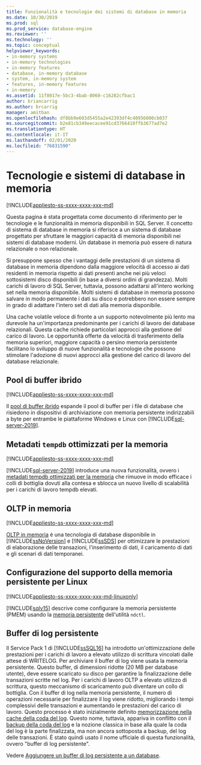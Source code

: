 ```yaml
---
title: Funzionalità e tecnologie dei sistemi di database in memoria
ms.date: 10/30/2019
ms.prod: sql
ms.prod_service: database-engine
ms.reviewer: ''
ms.technology: ''
ms.topic: conceptual
helpviewer_keywords:
- in-memory systems
- in-memory technologies
- in-memory features
- database, in-memory database
- system, in-memory system
- features, in-memory features
- in-memory
ms.assetid: 11f8017e-5bc3-4bab-8060-c16282cfbac1
author: briancarrig
ms.author: brcarrig
manager: amitban
ms.openlocfilehash: df8bb9e603d5455a2e42393df4c40956000cb037
ms.sourcegitcommit: b2e81cb349eecacee91cd3766410ffb3677ad7e2
ms.translationtype: HT
ms.contentlocale: it-IT
ms.lasthandoff: 02/01/2020
ms.locfileid: "76831590"
---
```

# <a name="in-memory-database-systems-and-technologies"></a>Tecnologie e sistemi di database in memoria

[!INCLUDE[appliesto-ss-xxxx-xxxx-xxx-md](../includes/appliesto-ss-xxxx-xxxx-xxx-md.md)]

Questa pagina è stata progettata come documento di riferimento per le tecnologie e le funzionalità in memoria disponibili in SQL Server. Il concetto di sistema di database in memoria si riferisce a un sistema di database progettato per sfruttare le maggiori capacità di memoria disponibili nei sistemi di database moderni. Un database in memoria può essere di natura relazionale o non relazionale.

Si presuppone spesso che i vantaggi delle prestazioni di un sistema di database in memoria dipendono dalla maggiore velocità di accesso ai dati residenti in memoria rispetto ai dati presenti anche nei più veloci sottosistemi disco disponibili (in base a diversi ordini di grandezza). Molti carichi di lavoro di SQL Server, tuttavia, possono adattarsi all'intero working set nella memoria disponibile. Molti sistemi di database in memoria possono salvare in modo permanente i dati su disco e potrebbero non essere sempre in grado di adattare l'intero set di dati alla memoria disponibile.

Una cache volatile veloce di fronte a un supporto notevolmente più lento ma durevole ha un'importanza predominante per i carichi di lavoro dei database relazionali. Questa cache richiede particolari approcci alla gestione del carico di lavoro. Le opportunità offerte da velocità di trasferimento della memoria superiori, maggiore capacità o persino memoria persistente facilitano lo sviluppo di nuove funzionalità e tecnologie che possono stimolare l'adozione di nuovi approcci alla gestione del carico di lavoro del database relazionale.

## <a name="hybrid-buffer-pool"></a>Pool di buffer ibrido

[!INCLUDE[appliesto-ss-xxxx-xxxx-xxx-md](../includes/appliesto-ss-xxxx-xxxx-xxx-md.md)]

Il [pool di buffer ibrido](../database-engine/configure-windows/hybrid-buffer-pool.md) espande il pool di buffer per i file di database che risiedono in dispositivi di archiviazione con memoria persistente indirizzabili a byte per entrambe le piattaforme Windows e Linux con [!INCLUDE[sql-server-2019](../includes/sssqlv15-md.md)].

## <a name="memory-optimized-tempdb-metadata"></a>Metadati `tempdb` ottimizzati per la memoria

[!INCLUDE[appliesto-ss-xxxx-xxxx-xxx-md](../includes/appliesto-ss-xxxx-xxxx-xxx-md.md)]

[!INCLUDE[sql-server-2019](../includes/sssqlv15-md.md)] introduce una nuova funzionalità, ovvero i [metadati tempdb ottimizzati per la memoria](./databases/tempdb-database.md#memory-optimized-tempdb-metadata) che rimuove in modo efficace i colli di bottiglia dovuti alla contesa e sblocca un nuovo livello di scalabilità per i carichi di lavoro tempdb elevati.

## <a name="in-memory-oltp"></a>OLTP in memoria

[!INCLUDE[appliesto-ss-xxxx-xxxx-xxx-md](../includes/appliesto-ss-xxxx-xxxx-xxx-md.md)]

[OLTP in memoria](./in-memory-oltp/in-memory-oltp-in-memory-optimization.md) è una tecnologia di database disponibile in [!INCLUDE[ssNoVersion](../includes/ssnoversion-md.md)] e [!INCLUDE[ssSDS](../includes/sssds-md.md)] per ottimizzare le prestazioni di elaborazione delle transazioni, l'inserimento di dati, il caricamento di dati e gli scenari di dati temporanei.

## <a name="configuring-persistent-memory-support-for-linux"></a>Configurazione del supporto della memoria persistente per Linux

[!INCLUDE[appliesto-ss-xxxx-xxxx-xxx-md-linuxonly](../includes/appliesto-ss-xxxx-xxxx-xxx-md-linuxonly.md)]

[!INCLUDE[sqlv15](../includes/sssqlv15-md.md)] descrive come configurare la memoria persistente (PMEM) usando la [memoria persistente](../linux/sql-server-linux-configure-pmem.md) dell'utilità `ndctl`.

## <a name="persisted-log-buffer"></a>Buffer di log persistente

Il Service Pack 1 di [!INCLUDE[ssSQL16](../includes/sssql16-md.md)] ha introdotto un'ottimizzazione delle prestazioni per i carichi di lavoro a elevato utilizzo di scrittura vincolati dalle attese di WRITELOG. Per archiviare il buffer di log viene usata la memoria persistente. Questo buffer, di dimensioni ridotte (20 MB per database utente), deve essere scaricato su disco per garantire la finalizzazione delle transazioni scritte nel log. Per i carichi di lavoro OLTP a elevato utilizzo di scrittura, questo meccanismo di scaricamento può diventare un collo di bottiglia. Con il buffer di log nella memoria persistente, il numero di operazioni necessarie per finalizzare il log viene ridotto, migliorando i tempi complessivi delle transazioni e aumentando le prestazioni del carico di lavoro. Questo processo è stato inizialmente definito [memorizzazione nella cache della coda del log]( https://blogs.msdn.microsoft.com/bobsql/2016/11/08/how-it-works-it-just-runs-faster-non-volatile-memory-sql-server-tail-of-log-caching-on-nvdimm/). Questo nome, tuttavia, appariva in conflitto con il [backup della coda del log](./backup-restore/tail-log-backups-sql-server.md) e la nozione classica in base alla quale la coda del log è la parte finalizzata, ma non ancora sottoposta a backup, del log delle transazioni. È stato quindi usato il nome ufficiale di questa funzionalità, ovvero "buffer di log persistente".

Vedere [Aggiungere un buffer di log persistente a un database](./databases/add-persisted-log-buffer.md).
